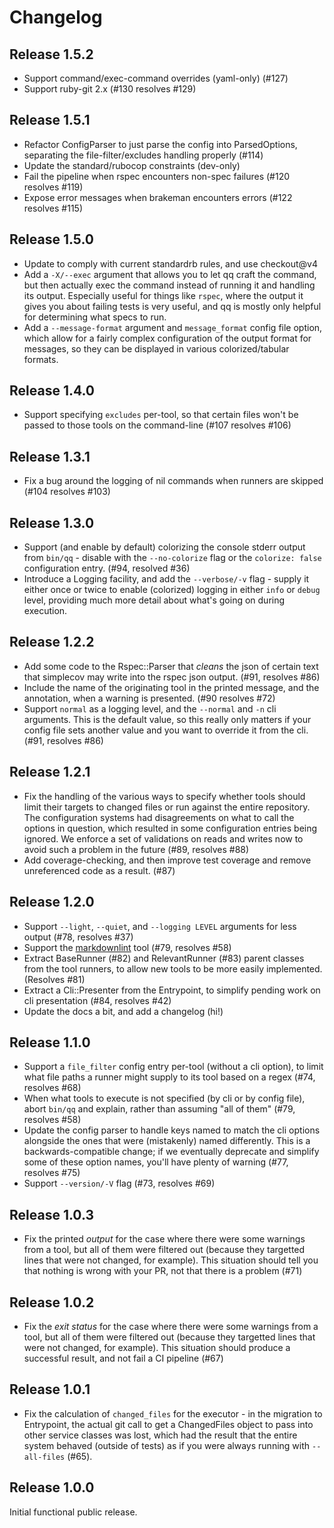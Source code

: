 # Changelog

## Release 1.5.2

* Support command/exec-command overrides (yaml-only) (#127)
* Support ruby-git 2.x (#130 resolves #129)

## Release 1.5.1

* Refactor ConfigParser to just parse the config into ParsedOptions, separating
  the file-filter/excludes handling properly (#114)
* Update the standard/rubocop constraints (dev-only)
* Fail the pipeline when rspec encounters non-spec failures (#120 resolves #119)
* Expose error messages when brakeman encounters errors (#122 resolves #115)

## Release 1.5.0

* Update to comply with current standardrb rules, and use checkout@v4
* Add a `-X/--exec` argument that allows you to let qq craft the command, but
  then actually exec the command instead of running it and handling its output.
  Especially useful for things like `rspec`, where the output it gives you about
  failing tests is very useful, and qq is mostly only helpful for determining
  what specs to run.
* Add a `--message-format` argument and `message_format` config file option,
  which allow for a fairly complex configuration of the output format for
  messages, so they can be displayed in various colorized/tabular formats.

## Release 1.4.0

* Support specifying `excludes` per-tool, so that certain files won't be passed
  to those tools on the command-line (#107 resolves #106)

## Release 1.3.1

* Fix a bug around the logging of nil commands when runners are skipped (#104
  resolves #103)

## Release 1.3.0

* Support (and enable by default) colorizing the console stderr output from
  `bin/qq` - disable with the `--no-colorize` flag or the `colorize: false`
  configuration entry. (#94, resolved #36)
* Introduce a Logging facility, and add the `--verbose/-v` flag - supply it
  either once or twice to enable (colorized) logging in either `info` or `debug`
  level, providing much more detail about what's going on during execution.

## Release 1.2.2

* Add some code to the Rspec::Parser that _cleans_ the json of certain text that
  simplecov may write into the rspec json output. (#91, resolves #86)
* Include the name of the originating tool in the printed message, and the
  annotation, when a warning is presented. (#90 resolves #72)
* Support `normal` as a logging level, and the `--normal` and `-n` cli
  arguments. This is the default value, so this really only matters if your
  config file sets another value and you want to override it from the cli.
  (#91, resolves #86)

## Release 1.2.1

* Fix the handling of the various ways to specify whether tools should limit
  their targets to changed files or run against the entire repository. The
  configuration systems had disagreements on what to call the options in
  question, which resulted in some configuration entries being ignored. We
  enforce a set of validations on reads and writes now to avoid such a problem
  in the future (#89, resolves #88)
* Add coverage-checking, and then improve test coverage and remove unreferenced
  code as a result. (#87)

## Release 1.2.0

* Support `--light`, `--quiet`, and `--logging LEVEL` arguments for less output
  (#78, resolves #37)
* Support the [markdownlint](https://github.com/markdownlint/markdownlint) tool
  (#79, resolves #58)
* Extract BaseRunner (#82) and RelevantRunner (#83) parent classes from the tool
  runners, to allow new tools to be more easily implemented. (Resolves #81)
* Extract a Cli::Presenter from the Entrypoint, to simplify pending work on cli
  presentation (#84, resolves #42)
* Update the docs a bit, and add a changelog (hi!)

## Release 1.1.0

* Support a `file_filter` config entry per-tool (without a cli option), to limit
  what file paths a runner might supply to its tool based on a regex
  (#74, resolves #68)
* When what tools to execute is not specified (by cli or by config file), abort
  `bin/qq` and explain, rather than assuming "all of them" (#79, resolves #58)
* Update the config parser to handle keys named to match the cli options
  alongside the ones that were (mistakenly) named differently. This is a
  backwards-compatible change; if we eventually deprecate and simplify some of
  these option names, you'll have plenty of warning (#77, resolves #75)
* Support `--version/-V` flag (#73, resolves #69)

## Release 1.0.3

* Fix the printed _output_ for the case where there were some warnings from a
  tool, but all of them were filtered out (because they targetted lines that
  were not changed, for example). This situation should tell you that nothing
  is wrong with your PR, not that there is a problem (#71)

## Release 1.0.2

* Fix the _exit status_ for the case where there were some warnings from a
  tool, but all of them were filtered out (because they targetted lines that
  were not changed, for example). This situation should produce a successful
  result, and not fail a CI pipeline (#67)

## Release 1.0.1

* Fix the calculation of `changed_files` for the executor - in the migration
  to Entrypoint, the actual git call to get a ChangedFiles object to pass into
  other service classes was lost, which had the result that the entire system
  behaved (outside of tests) as if you were always running with `--all-files`
  (#65).

## Release 1.0.0

Initial functional public release.
